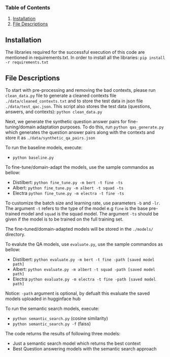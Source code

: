 
### Table of Contents

1. [Installation](#motivation)
2. [File Descriptions](#files)

## Installation <a name="installation"></a>

The libraries required for the successful execution of this code are mentioned in requirements.txt. In order to install all the libraries:
`pip install -r requirements.txt`

## File Descriptions <a name="files"></a>

To start with pre-processing and removing the bad contexts, please run `clean_data.py` file to generate a cleaned contexts file `./data/cleaned_contexts.txt` and to store the test data in json file `./data/test_qac.json`. This script also stores the test data (questions, answers, and contexts):
```python clean_data.py```


Next, we generate the synthetic question answer pairs for fine-tuning/domain adaptation purposes. To do this, run `python qas_generate.py` which generates the question answer pairs along with the contexts and store it as `./data/synthetic_qa_pairs.json`

To run the baseline models, execute:
- `python baseline.py`

To fine-tune/domain-adapt the models, use the sample commandos as bellow:
- Distilbert: `python fine_tune.py -m bert -t fine -ts`
- Albert: `python fine_tune.py -m albert -t squad -ts`
- Electra `python fine_tune.py -m electra -t fine -ts`

To customize the batch size and learning rate, use parameters `-b` and `-lr`. The argument `-t` refers to the type of the model e.g `fine` is the base pre-trained model and `squad` is the squad model. The argument `-ts` should be given if the model is to be trained on the full training set.

The fine-tuned/domain-adapted models will be stored in the `./models/` directory. 

To evalute the QA models, use `evaluate.py`, use the sample commandos as bellow:
- Distilbert: `python evaluate.py -m bert -t fine -path [saved model path]`
- Albert: `python evaluate.py -m albert -t squad -path [saved model path]`
- Electra `python evaluate.py -m electra -t fine -path [saved model path]`

Notice: `-path` argument is optional, by defualt this evaluate the saved models uploaded in hugginface hub

To run the semantic search models, execute:
- `python semantic_search.py` (cosine similarity)
- `python semantic_search.py -f` (faiss)

The code returns the results of following three models:
- Just a semantic search model which returns the best context
- Best Question answering models with the semantic search approach

